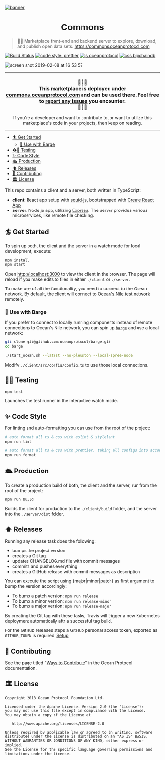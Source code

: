 [![banner](https://raw.githubusercontent.com/oceanprotocol/art/master/github/repo-banner%402x.png)](https://oceanprotocol.com)

<h1 align="center">Commons</h1>

> 🏄‍♀️ Marketplace front-end and backend server to explore, download, and publish open data sets.
> https://commons.oceanprotocol.com

[![Build Status](https://travis-ci.com/oceanprotocol/commons.svg?token=3psqw6c8KMDqfdGQ2x6d&branch=master)](https://travis-ci.com/oceanprotocol/commons)
[![code style: prettier](https://img.shields.io/badge/code_style-prettier-7b1173.svg?style=flat-square)](https://github.com/prettier/prettier)
[![js oceanprotocol](https://img.shields.io/badge/js-oceanprotocol-7b1173.svg)](https://github.com/oceanprotocol/eslint-config-oceanprotocol)
[![css bigchaindb](https://img.shields.io/badge/css-bigchaindb-39BA91.svg)](https://github.com/bigchaindb/stylelint-config-bigchaindb)

<img alt="screen shot 2019-02-08 at 16 53 57" src="https://user-images.githubusercontent.com/90316/52489283-27080e80-2bc2-11e9-8ec0-508c21eb86f7.png">

---

<h3 align="center">🦑🦑🦑<br />This marketplace is deployed under <a href="https://commons.oceanprotocol.com">commons.oceanprotocol.com</a> and can be used there. Feel free to <a href="https://github.com/oceanprotocol/commons/issues">report any issues</a> you encounter.<br />🦑🦑🦑</h3>

<p align="center">If you're a developer and want to contribute to, or want to utilize this marketplace's code in your projects, then keep on reading.</p>

---

- [🏄 Get Started](#-get-started)
  - [🐳 Use with Barge](#-use-with-barge)
- [�‍🔬 Testing](#-testing)
- [✨ Code Style](#-code-style)
- [🛳 Production](#-production)
- [⬆️ Releases](#️-releases)
- [🎁 Contributing](#-contributing)
- [🏛 License](#-license)

This repo contains a client and a server, both written in TypeScript:

- **client**: React app setup with [squid-js](https://github.com/oceanprotocol/squid-js), bootstrapped with [Create React App](https://github.com/facebook/create-react-app)
- **server**: Node.js app, utilizing [Express](https://expressjs.com). The server provides various microservices, like remote file checking.

## 🏄 Get Started

To spin up both, the client and the server in a watch mode for local development, execute:

```bash
npm install
npm start
```

Open [http://localhost:3000](http://localhost:3000) to view the client in the browser. The page will reload if you make edits to files in either `./client` or `./server`.

To make use of all the functionality, you need to connect to the Ocean network. By default, the client will connect to [Ocean's Nile test network](https://docs.oceanprotocol.com/concepts/testnets/#the-nile-testnet) remotely.

### 🐳 Use with Barge

If you prefer to connect to locally running components instead of remote connections to Ocean's Nile network, you can spin up [`barge`](https://github.com/oceanprotocol/barge) and use a local network:

```bash
git clone git@github.com:oceanprotocol/barge.git
cd barge

./start_ocean.sh --latest --no-pleuston --local-spree-node
```

Modify `./client/src/config/config.ts` to use those local connections.

## 👩‍🔬 Testing

```bash
npm test
```

Launches the test runner in the interactive watch mode.

## ✨ Code Style

For linting and auto-formatting you can use from the root of the project:

```bash
# auto format all ts & css with eslint & stylelint
npm run lint

# auto format all ts & css with prettier, taking all configs into account
npm run format
```

## 🛳 Production

To create a production build of both, the client and the server, run from the root of the project:

```bash
npm run build
```

Builds the client for production to the `./client/build` folder, and the server into the `./server/dist` folder.

## ⬆️ Releases

Running any release task does the following:

- bumps the project version
- creates a Git tag
- updates CHANGELOG.md file with commit messages
- commits and pushes everything
- creates a GitHub release with commit messages as description

You can execute the script using {major|minor|patch} as first argument to bump the version accordingly:

- To bump a patch version: `npm run release`
- To bump a minor version: `npm run release-minor`
- To bump a major version: `npm run release-major`

By creating the Git tag with these tasks, Travis will trigger a new Kubernetes deployment automatically aftr a successful tag build.

For the GitHub releases steps a GitHub personal access token, exported as `GITHUB_TOKEN` is required. [Setup](https://github.com/release-it/release-it#github-releases)

## 🎁 Contributing

See the page titled "[Ways to Contribute](https://docs.oceanprotocol.com/concepts/contributing/)" in the Ocean Protocol documentation.

## 🏛 License

```text
Copyright 2018 Ocean Protocol Foundation Ltd.

Licensed under the Apache License, Version 2.0 (the "License");
you may not use this file except in compliance with the License.
You may obtain a copy of the License at

   http://www.apache.org/licenses/LICENSE-2.0

Unless required by applicable law or agreed to in writing, software
distributed under the License is distributed on an "AS IS" BASIS,
WITHOUT WARRANTIES OR CONDITIONS OF ANY KIND, either express or implied.
See the License for the specific language governing permissions and
limitations under the License.
```
